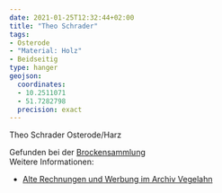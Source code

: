 ```yaml
---
date: 2021-01-25T12:32:44+02:00
title: "Theo Schrader"
tags:
- Osterode
- "Material: Holz"
- Beidseitig
type: hanger
geojson:
  coordinates:
  - 10.2511071
  - 51.7282798
  precision: exact
---
```

Theo Schrader Osterode/Harz

<div class="source">Gefunden bei der <a href="https://www.neue-arbeit-brockensammlung.de/geschaefte/gebrauchtmoebelkaufhaus/">Brockensammlung</a></div>

<div class="notes">
Weitere Informationen:
<ul>
<li><a href="https://www.archiv-vegelahn.de/index.php/osterode-am-harz/12-osteroder-reklame/6786-schrader-theo-herrenausstattung">Alte Rechnungen und Werbung im Archiv Vegelahn</a></li>
</ul>
</div>
